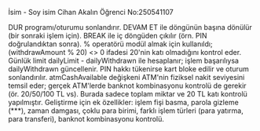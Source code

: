 İsim - Soy isim Cihan Akalın 
Öğrenci No:250541107

DUR programı/oturumu sonlandırır.
DEVAM ET ile döngünün başına dönülür (bir sonraki işlem için).
BREAK ile iç döngüden çıkılır (örn. PIN doğrulandıktan sonra).
% operatörü modül almak için kullanıldı; (withdrawAmount % 20) <> 0 ifadesi 20'nin katı olmadığını kontrol eder.
Günlük limit dailyLimit - dailyWithdrawn ile hesaplanır; işlem başarılıysa dailyWithdrawn güncellenir.
PIN hakkı tükenirse kart bloke edilir ve oturum sonlandırılır.
atmCashAvailable değişkeni ATM'nin fiziksel nakit seviyesini temsil eder; gerçek ATM'lerde banknot kombinasyonu kontrolü de gerekir (ör. 20/50/100 TL vs). Burada sadece toplam miktar ve 20 TL katı kontrolü yapılmıştır.
Geliştirme için ek özellikler: işlem fişi basma, parola gizleme (***), zaman damgası, çoklu para birimi, farklı işlem türleri (para yatırma, para transferi), banknot kombinasyonu kontrolü.
